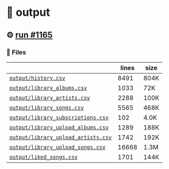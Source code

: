 # 📝  output 

## ⚙️ [run #1165](https://github.com/jwenerd/ytm-dl/actions/runs/9015041908)

### 📁 Files

|                                                                         |lines|size|
|-------------------------------------------------------------------------|-----|----|
|[`output/history.csv` ](output/history.csv)                              |8491 |804K|
|[`output/library_albums.csv` ](output/library_albums.csv)                |1033 |72K |
|[`output/library_artists.csv` ](output/library_artists.csv)              |2288 |100K|
|[`output/library_songs.csv` ](output/library_songs.csv)                  |5565 |468K|
|[`output/library_subscriptions.csv` ](output/library_subscriptions.csv)  |102  |4.0K|
|[`output/library_upload_albums.csv` ](output/library_upload_albums.csv)  |1289 |188K|
|[`output/library_upload_artists.csv` ](output/library_upload_artists.csv)|1742 |192K|
|[`output/library_upload_songs.csv` ](output/library_upload_songs.csv)    |16668|1.3M|
|[`output/liked_songs.csv` ](output/liked_songs.csv)                      |1701 |144K|